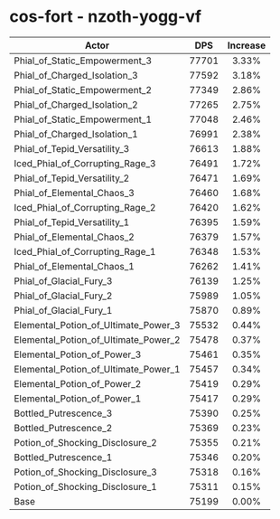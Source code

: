 # cos-fort - nzoth-yogg-vf
| Actor | DPS | Increase |
|---|:---:|:---:|
|Phial_of_Static_Empowerment_3|77701|3.33%|
|Phial_of_Charged_Isolation_3|77592|3.18%|
|Phial_of_Static_Empowerment_2|77349|2.86%|
|Phial_of_Charged_Isolation_2|77265|2.75%|
|Phial_of_Static_Empowerment_1|77048|2.46%|
|Phial_of_Charged_Isolation_1|76991|2.38%|
|Phial_of_Tepid_Versatility_3|76613|1.88%|
|Iced_Phial_of_Corrupting_Rage_3|76491|1.72%|
|Phial_of_Tepid_Versatility_2|76471|1.69%|
|Phial_of_Elemental_Chaos_3|76460|1.68%|
|Iced_Phial_of_Corrupting_Rage_2|76420|1.62%|
|Phial_of_Tepid_Versatility_1|76395|1.59%|
|Phial_of_Elemental_Chaos_2|76379|1.57%|
|Iced_Phial_of_Corrupting_Rage_1|76348|1.53%|
|Phial_of_Elemental_Chaos_1|76262|1.41%|
|Phial_of_Glacial_Fury_3|76139|1.25%|
|Phial_of_Glacial_Fury_2|75989|1.05%|
|Phial_of_Glacial_Fury_1|75870|0.89%|
|Elemental_Potion_of_Ultimate_Power_3|75532|0.44%|
|Elemental_Potion_of_Ultimate_Power_2|75478|0.37%|
|Elemental_Potion_of_Power_3|75461|0.35%|
|Elemental_Potion_of_Ultimate_Power_1|75457|0.34%|
|Elemental_Potion_of_Power_2|75419|0.29%|
|Elemental_Potion_of_Power_1|75417|0.29%|
|Bottled_Putrescence_3|75390|0.25%|
|Bottled_Putrescence_2|75369|0.23%|
|Potion_of_Shocking_Disclosure_2|75355|0.21%|
|Bottled_Putrescence_1|75346|0.20%|
|Potion_of_Shocking_Disclosure_3|75318|0.16%|
|Potion_of_Shocking_Disclosure_1|75311|0.15%|
|Base|75199|0.00%|
